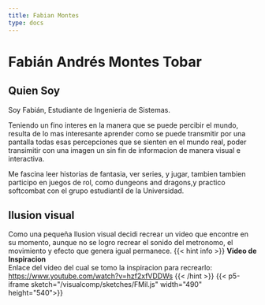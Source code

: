 ```yaml
---
title: Fabian Montes
type: docs
---
```


# Fabián Andrés Montes Tobar

## Quien Soy
Soy Fabián, Estudiante de Ingenieria de Sistemas.

Teniendo un fino interes en la manera que se puede percibir el mundo, resulta de lo mas interesante aprender como se puede transmitir por una pantalla todas esas percepciones que se sienten en el mundo real, poder transimitir con una imagen un sin fin de informacion de manera visual e interactiva.

Me fascina leer historias de fantasia, ver series, y jugar, tambien tambien participo en juegos de rol, como dungeons and dragons,y practico softcombat con el grupo estudiantil de la Universidad.

## Ilusion visual
Como una pequeña Ilusion visual decidi recrear un video que encontre en su momento, aunque no se logro recrear el sonido del metronomo, el movimiento y efecto que genera igual permanece. 
{{< hint info >}}
**Video de Inspiracion**  
Enlace del video del cual se tomo la inspiracion para recrearlo: https://www.youtube.com/watch?v=hzf2xfVDDWs
{{< /hint >}}
{{< p5-iframe sketch="/visualcomp/sketches/FMil.js" width="490" height="540">}}
